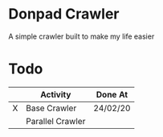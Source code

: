 # Donpad Crawler
A simple crawler built to make my life easier

# Todo
| | Activity         | Done At  |
|------|------------------|----------|
|   X  | Base Crawler     | 24/02/20 |
|      | Parallel Crawler |          |